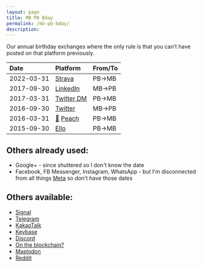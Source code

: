 ```yaml
---
layout: page
title: MB PB Bday
permalink: /mb-pb-bday/
description: 
---
```

Our annual birthday exchanges where the only rule is that you can’t have posted on that platform previously.

| Date | Platform | From/To |
| :---    | :---  | :---  |
| 2022-03-31 | <a href="https://www.strava.com/activities/6910839279#comments" target="_blank"><i class="fab fa-strava"></i></a> <a href="https://www.strava.com/activities/6910839279#comments" target="_blank">Strava</a> | PB→MB |
| 2017-09-30 | <a href="https://www.linkedin.com/messaging/thread/2-NGYzNGQzNDItMWRkOC01NTMwLWExMjQtMmQ1NjI4YWFkMDYxXzAwMA==/" target="_blank"><i class="fab fa-linkedin-in"></i></a> <a href="https://www.linkedin.com/messaging/thread/2-NGYzNGQzNDItMWRkOC01NTMwLWExMjQtMmQ1NjI4YWFkMDYxXzAwMA==/" target="_blank">LinkedIn</a> | MB→PB |
| 2017-03-31 | <a href="https://twitter.com/messages/compose?recipient_id=19028711" target="_blank"><i class="fab fa-twitter"></i></a> <a href="https://twitter.com/messages/compose?recipient_id=19028711" target="_blank">Twitter DM</a> | PB→MB |
| 2016-09-30 | <a href="https://twitter.com/Skytop1/status/782006760831873025?t=5gXpGsAZ6I0SrKlHEPr-pQ&s=19" target="_blank"><i class="fab fa-twitter"></i></a> <a href="https://twitter.com/Skytop1/status/782006760831873025?t=5gXpGsAZ6I0SrKlHEPr-pQ&s=19" target="_blank">Twitter</a> | MB→PB |
| 2016-03-31 | <a href="http://peach.cool/" target="_blank">&#127825;</a> <a href="http://peach.cool/" target="_blank">Peach</a> | PB→MB |
| 2015-09-30 | <a href="https://ello.co/birney/post/mmmcxjyhytucpmfuaxj4za" target="_blank"><i class="fab fa-ello"></i></a> <a href="https://ello.co/birney/post/mmmcxjyhytucpmfuaxj4za" target="_blank">Ello</a> | PB→MB |

## Others already used:
- <i class="fa-brands fa-google-plus-g"></i> Google+ - since shuttered so I don't know the date
- <i class="fa-brands fa-facebook"></i> Facebook, FB Messenger, Instagram, WhatsApp - but I'm disconnected from all things <a href="https://about.facebook.com/meta" target="_blank">Meta</a> so don't have those dates

## Others available:
- <a href="https://signal.org" target="_blank">Signal</a>
- <a href="https://t.me/berensp" target="_blank"><i class="fab fa-telegram"></i></a> <a href="https://t.me/berensp" target="_blank">Telegram</a>
- <a href="https://www.kakaocorp.com/page/service/service/KakaoTalk?lang=ENG&tab=all" target="_blank">KakaoTalk</a>
- <a href="https://keybase.io/berens" target="_blank"><i class="fab fa-keybase"></i></a> <a href="https://keybase.io/berens" target="_blank">Keybase</a>
- <a href="https://discordapp.com/users/181094465874821120" target="_blank"><i class="fab fa-discord"></i></a> <a href="https://discordapp.com/users/181094465874821120" target="_blank">Discord</a>
- <a href="https://app.ens.domains/name/berensp.eth/details" target="_blank"><i class="fab fa-ethereum"></i></a> <a href="https://app.ens.domains/name/berensp.eth/details" target="_blank">On the blockchain?</a>
- <a rel="me" href="https://mastodon.cloud/@berens"><i class="fab fa-mastodon"></i></a> <a rel="me" href="https://mastodon.cloud/@berens" target="_blank">Mastodon</a>
- <a href="https://reddit.com/user/berensp" target="_blank"><i class="fab fa-reddit"></i></a> <a href="https://reddit.com/user/berensp" target="_blank">Reddit</a>